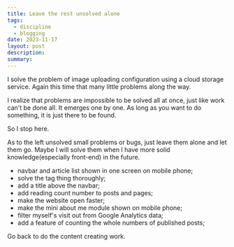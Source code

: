 ```yaml
---
title: Leave the rest unsolved alone
tags: 
  - discipline
  - blogging
date: 2023-11-17
layout: post
description: 
summary:
---
```


I solve the problem of image uploading configuration using a cloud storage service. Again this time that many little problems along the way. 

I realize that problems are impossible to be solved all at once, just like work can't be done all.  It emerges one by one. As long as you want to do something, it is just there to be found. 

So I stop here. 

As to the left unsolved small problems or bugs, just leave them alone and let them go. Maybe I will solve them when I have more solid knowledge(especially front-end) in the future.

- navbar and article list shown in one screen on mobile phone;
- solve the tag thing thoroughly;
- add a title above the navbar;
- add reading count number to posts and pages;
- make the website open faster;
- make the mini about me module shown on mobile phone;
- filter myself's visit out from Google Analytics data;
- add a feature of counting the whole numbers of published posts;

Go back to do the content creating work. 